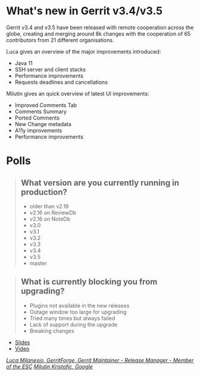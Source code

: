 # What's new in Gerrit v3.4/v3.5

Gerrit v3.4 and v3.5 have been released with remote
cooperation across the globe, creating and merging
around 8k changes with the cooperation of 65 contributors
from 21 different organisations.

Luca gives an overview of the major improvements introduced:

- Java 11
- SSH server and client stacks
- Performance improvements
- Requests deadlines and cancellations

Milutin gives an quick overview of latest UI improvements:
 - Improved Comments Tab
 - Comments Summary
 - Ported Comments
 - New Change metadata
 - A11y improvements
 - Performance improvements

# Polls

> ## What version are you currently running in production?
> - older than v2.16
> - v2.16 on ReviewDb
> - v2.16 on NoteDb
> - v3.0
> - v3.1
> - v3.2
> - v3.3
> - v3.4
> - v3.5
> - master

> ## What is currently blocking you from upgrading?
> - Plugins not available in the new releases
> - Outage window too large for upgrading
> - Tried many times but always failed
> - Lack of support during the upgrade
> - Breaking changes

- [Slides](https://storage.googleapis.com/gerrit-talks/summit/2021/Whats.New.in.Gerrit.3.4-and.3.5.pdf)
- [Video](https://youtu.be/3_ZFLSSBd3I)

*[Luca Milanesio, GerritForge, Gerrit Maintainer - Release Manager - Member of the ESC](../speakers.md#lmilanesio)*
*[Milutin Kristofic, Google](../speakers.md#milutin)*

